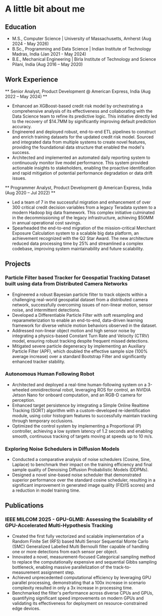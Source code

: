# A little bit about me

## Education
- M.S., Computer Science | University of Massachusetts, Amherst (Aug 2024 - May 2026)
- B.Sc., Programming and Data Science | Indian Institute of Technology Madras, India (Jan 2021 - May 2024)
- B.E., Mechanical Engineering | Birla Institute of Technology and Science Pilani, India (Aug 2016 – May 2020)

## Work Experience
** Senior Analyst, Product Development @ American Express, India (Aug 2022 – May 2024) ** 
                                                                                                          
-	Enhanced an XGBoost-based credit risk model by orchestrating a comprehensive analysis of its effectiveness and collaborating with the Data Science team to refine its predictive logic. This initiative directly led to the recovery of $14.7MM by significantly improving default prediction accuracy.
-	Engineered and deployed robust, end-to-end ETL pipelines to construct and enrich training datasets for the updated credit risk model. Sourced and integrated data from multiple systems to create novel features, providing the foundational data structure that enabled the model's success.
-	Architected and implemented an automated daily reporting system to continuously monitor live model performance. This system provided actionable insights to stakeholders, enabling the proactive identification and rapid mitigation of potential performance degradation or data drift issues.

** Programmer Analyst, Product Development @ American Express, India (Aug 2020 – Jul 2022) ** 
-	Led a team of 7 in the successful migration and enhancement of over 300 critical credit decision variables from a legacy Teradata system to a modern Hadoop big data framework. This complex initiative culminated in the decommissioning of the legacy infrastructure, achieving $50MM in annual operational cost savings.
-	Spearheaded the end-to-end migration of the mission-critical Merchant Exposure Calculation system to a scalable big data platform, an achievement recognized with the Q2 Star Award. The new architecture reduced data processing time by 25% and streamlined a complex codebase, improving system maintainability and future scalability.

## Projects
### Particle Filter based Tracker for Geospatial Tracking Dataset built using data from Distributed Camera Networks
-	Engineered a robust Bayesian particle filter to track objects within a challenging real-world geospatial dataset from a distributed camera network, successfully overcoming issues of non-linear motion, sensor noise, and intermittent detections.
-	Developed a Differentiable Particle Filter with soft resampling and reparameterization to enable an end-to-end, data-driven learning framework for diverse vehicle motion behaviors observed in the dataset.
-	Addressed non-linear object motion and high sensor noise by integrating a physics-based Constant Turn Rate and Velocity (CTRV) model, ensuring robust tracking despite frequent missed detections.
-	Mitigated severe particle degeneracy by implementing an Auxiliary Particle Filter (APF), which doubled the effective sample size (100% average increase) over a standard Bootstrap Filter and significantly enhanced tracker stability.

### Autonomous Human Following Robot
-	Architected and deployed a real-time human-following system on a 3-wheeled omnidirectional robot, leveraging ROS for control, an NVIDIA Jetson Nano for onboard computation, and an RGB-D camera for perception.
-	Enhanced target persistence by integrating a Simple Online Realtime Tracking (SORT) algorithm with a custom-developed re-identification module, using color histogram features to successfully maintain tracking through temporary occlusions.
-	Optimized the control system by implementing a Proportional (P) controller, achieving a low system latency of 1.2 seconds and enabling smooth, continuous tracking of targets moving at speeds up to 10 m/s.

### Exploring Noise Schedulers in Diffusion Models
-	Conducted a comparative analysis of noise schedulers (Cosine, Sine, Laplace) to benchmark their impact on the training efficiency and final sample quality of Denoising Diffusion Probabilistic Models (DDPMs).
-	Designed a novel sine-based noise scheduler that demonstrated superior performance over the standard cosine scheduler, resulting in a significant improvement in generated image quality (FID/IS scores) and a reduction in model training time.


## Publications
### IEEE MILCOM 2025 - GPU-GLMB: Assessing the Scalability of GPU-Accelerated Multi-Hypothesis Tracking
-	Created the first fully vectorized and scalable implementation of a Random Finite Set (RFS) based Multi Sensor Sequential Monte Carlo (SMC) Generalized Labelled Multi Bernoulli filter capable of handling one or more detections from each sensor per object. 
-	Innovated a novel, measurement-focused Categorical sampling method to replace the computationally expensive and sequential Gibbs sampling bottleneck, enabling massive parallelization of the track-to-measurement assignment step.
-	Achieved unprecedented computational efficiency by leveraging GPU parallel processing, demonstrating that a 100x increase in scenario complexity resulted in only a 3x increase in processing time.
-	Benchmarked the filter's performance across diverse CPUs and GPUs, quantifying significant speed improvements on modern GPUs and validating its effectiveness for deployment on resource-constrained edge devices.
